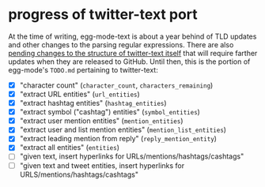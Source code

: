 # progress of twitter-text port

At the time of writing, egg-mode-text is about a year behind of TLD updates and other changes to the
parsing regular expressions. There are also [pending changes to the structure of twitter-text
itself][text-change] that will require farther updates when they are released to GitHub. Until then,
this is the portion of egg-mode's `TODO.md` pertaining to twitter-text:

[text-change]: https://twittercommunity.com/t/updating-the-character-limit-and-the-twitter-text-library/96425

- [x] "character count" (`character_count`, `characters_remaining`)
- [x] "extract URL entities" (`url_entities`)
- [x] "extract hashtag entities" (`hashtag_entities`)
- [x] "extract symbol ("cashtag") entities" (`symbol_entities`)
- [x] "extract user mention entities" (`mention_entities`)
- [x] "extract user and list mention entities" (`mention_list_entities`)
- [x] "extract leading mention from reply" (`reply_mention_entity`)
- [x] "extract all entities" (`entities`)
- [ ] "given text, insert hyperlinks for URLs/mentions/hashtags/cashtags"
- [ ] "given text and tweet entities, insert hyperlinks for URLS/mentions/hashtags/cashtags"
